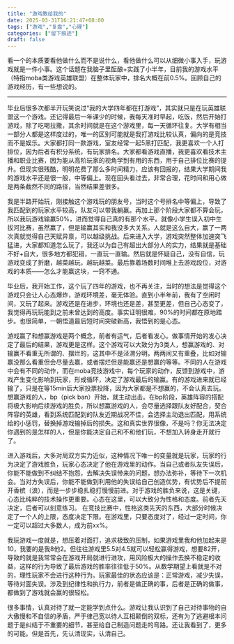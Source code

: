 ```yaml
---
title: "游戏教给我的"
date: 2025-03-31T16:21:47+08:00
tags: ["游戏","复盘","心理"]
categories: ["留下痕迹"]
draft: false
---
```


看一个的本质要看他做什么而不是说什么，看他做什么可以从细微小事入手，玩游戏就是一件小事。这个话题在我脑子里酝酿+实践了小半年，目前我的游戏水平（特指moba类游戏英雄联盟）在整体玩家中，排名大概在前0.5%。回顾自己的游戏经历，有一些想说的。

---

毕业后很多次都半开玩笑说过“我的大学四年都在打游戏”，其实就只是在玩英雄联盟这一个游戏。还记得最后一年课少的时候，我每天准时早起，吃饭，然后开始打游戏，除了吃喝拉撒，其余时间就是在这个游戏里，每一天循环往复。大学有相当一部分人都是这样度过的，唯一的区别可能就是我打游戏比较认真，偏向的是竞技而不是娱乐。大家都打同一款游戏，室友经常一起5黑打匹配，我更喜欢一个人打排位，因为后者有积分系统，有玩家排名。大家都看游戏直播，我更喜欢看技术主播和职业比赛，因为能从高阶玩家的视角学到有用的东西，用于自己排位比赛的提升。但现实很残酷，明明花费了那么多时间精力，应该有回报的，结果大学期间我的游戏水平还是很一般，中等偏上。现在回头看过去，非常合理，花时间和用心做是两条截然不同的路径，当然结果差很多。

我是半路开始玩，刚接触这个游戏玩的朋友号，当时这个号排名中等偏上，导致了我匹配到的玩家水平较高，队友可以带我躺赢。再加上那个阶段大家都不算会玩，所以我玩游戏输赢50%，进而觉得自己真的有那个水平。就像小学生误入初中生拔河比赛，虽然赢了，但是输赢其实和我没多大关系。人就是这么自大，赢了一两次真就觉得自己天赋异禀，可以越级挑战。后来进入大学，游戏突然整体加速突飞猛进，大家都知道怎么玩了，我还以为自己有超出大部分人的实力，结果就是基础不好+自大，很多地方都犯错，一直玩一直输。然后就是怀疑自己，没有自信，玩游戏变成了折磨，越菜越玩，越玩越菜。最后靠着场数时间堆上去游戏段位，对游戏的本质——怎么才能赢这块，一窍不通。

毕业后，我开始工作，这个玩了四年的游戏，也不再关注，当时的想法是觉得这个游戏只会让人心态爆炸，游戏环境差，毫无体验。直到小半年前，我有了空闲时间，又玩了起来。游戏还是在进步，环境也还是差，甚至更差，但自己心态变了，我觉得再玩玩能到之前未曾达到的高度。事实证明很难，90%的时间都在原地踏步。也很简单，一朝悟道最后短时间突破新高，我悟到的是心态。

游戏赢了和想赢游戏是两个概念，前者有运气，后者看发心。做事情开始的发心决定了最后的结果，游戏更是这样。这个游戏可以大致分为3类人，想赢游戏的、对输赢不看重无所谓的、摆烂的，这其中不是泾渭分明，两两间又有重叠，比如对输赢没那么看重但会尽量去赢，或者摆烂但是能赢还是想赢的等等。不同的人在游戏中会有不同的动作，而在moba竞技游戏中，每个玩家的动作，反馈到游戏中，游戏产生变化影响到玩家，形成循环，决定了游戏最后的输赢。有的游戏进来就已经输了，只是在等15min后大家投票投降，因为大家都是不想赢的，不会认真去玩。想赢游戏的人，bp（pick ban）开始，就主动出击。在bp阶段，英雄阵容的搭配将极大影响后续游戏的胜负，所以想赢游戏的人，会尽量选择跟队友好配合，契合阵容的英雄，看到系统匹配到的队友近期战况不佳，会选择主动退出匹配，用系统给的小惩罚，替换掉游戏输掉后的损失。这和真实世界很像，不是吗？你无法决定你遇到的是怎样的人，但是你能决定自己和不和他们玩，不想加入转身走开就行了。

进入游戏后，大多对局双方实力近似，这种情况下唯一的变量就是玩家，玩家的行为决定了游戏胜负，玩家心态决定了他在游戏里的动作。当自己或者队友失误后，你能不能做到不纠结不抱怨，去解决失误带来的问题，想办法弥补，等待下一次机会。当对方失误后，你能不能做到利用他的失误给自己创造优势，有优势后不提前开香槟（浪），而是一步步稳扎稳打慢慢前进。对于游戏的胜负来说，这是关键，心态比纯粹的技术操作更重要。心态在这里，可以大致分为性格和态度。前者先天决定，后者可以刻意练习。 在竞技比赛中，性格这类先天的东西，大部分时候决定了一个人的上限，态度决定下限。在游戏里，只要态度对了，经过一定时间，你一定可以超过大多数人，成为前xx%。

我玩游戏一度就是，想压着对面打，追求极致的压制，如果游戏里我和他加起来是10，我要的是我8他2。但往往游戏里5.5对4.5就可以轻松赢得游戏，想要82开，导致的就是我常常会在游戏开局就进行进攻，用风险极大的操作去换不稳定的收益，这样的行为导致了最后游戏的胜率往往低于50%。从数学期望上看就是不对的，理性玩家不会进行这种行为。玩家最佳的状态应该是：正常游戏，减少失误，等待对面失误。涉及到纪律性和执行力，前者是做正确的事，后者是正确的做事，都做到了游戏就会赢的很轻松。

很多事情，认真对待了就一定能学到点什么。游戏让我认识到了自己对待事物的自大傲慢和不自信的矛盾，严于律己宽以待人互相颠倒的双标，还有为了逃避根本问题于是纠结于不重要的细节，甚至给自己制造问题走的弯路。还让我看到了，更多的可能。但是首先，先认清现实，认清自己。